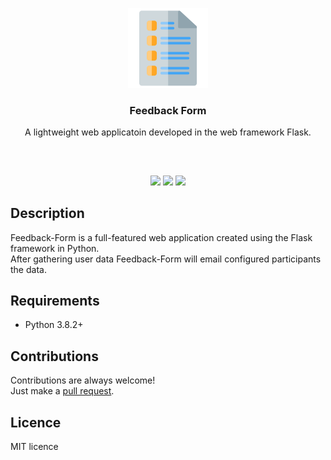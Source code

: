 <p align="center">
<img src="images/feedback_form.png" width="128" height="128"/>
<br/>
<h3 align="center">Feedback Form</h3>
<p align="center">A lightweight web applicatoin developed in the web framework Flask.</p>
<h2></h2>
</p>

<br/>
<p align="center">
<a href="../../issues"><img src="https://img.shields.io/github/issues/aminbeigi/Feedback-Form.svg?style=flat-square" /></a>
<a href="../../pulls"><img src="https://img.shields.io/github/issues-pr/aminbeigi/Feedback-Form.svg?style=flat-square" /></a>
<img src="https://img.shields.io/github/license/aminbeigi/feedback-form?style=flat-square">
</p>

## Description
Feedback-Form is a full-featured web application created using the Flask framework in Python.  
After gathering user data Feedback-Form will email configured participants the data.

## Requirements
* Python 3.8.2+

## Contributions
Contributions are always welcome!  
Just make a [pull request](../../pulls).

## Licence
MIT licence
